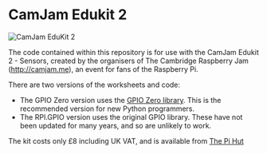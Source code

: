 # CamJam Edukit 2

![CamJam EduKit 2](http://camjam.me/wp-content/uploads/2014/11/CamJam-EduKit-2-small1.jpg)

The code contained within this repository is for use with the CamJam Edukit 2 - Sensors, created by the organisers of The Cambridge Raspberry Jam (http://camjam.me), an event for fans of the Raspberry Pi.

There are two versions of the worksheets and code:

* The GPIO Zero version uses the [GPIO Zero library](https://www.raspberrypi.org/blog/gpio-zero-a-friendly-python-api-for-physical-computing/). This is the recommended version for new Python programmers.
* The RPI.GPIO version uses the original GPIO library. These have not been updated for many years, and so are unlikely to work.

The kit costs only £8 including UK VAT, and is available from [The Pi Hut](http://thepihut.com/collections/camjam-edukit)
